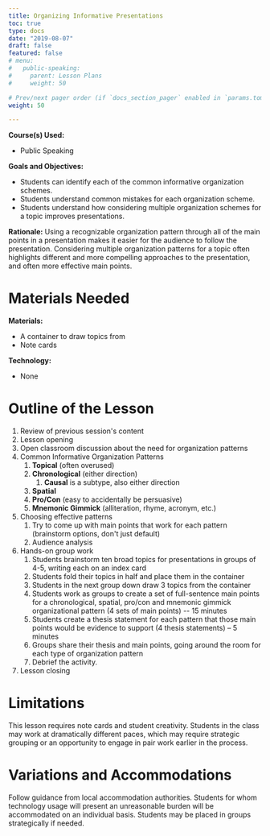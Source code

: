```yaml
---
title: Organizing Informative Presentations
toc: true
type: docs
date: "2019-08-07"
draft: false
featured: false
# menu:
#   public-speaking:
#     parent: Lesson Plans
#     weight: 50

# Prev/next pager order (if `docs_section_pager` enabled in `params.toml`)
weight: 50

---
```


**Course(s) Used:**

* Public Speaking

**Goals and Objectives:**

* Students can identify each of the common informative organization
  schemes.
* Students understand common mistakes for each organization scheme.
* Students understand how considering multiple organization schemes for
  a topic improves presentations.

**Rationale:** Using a recognizable organization pattern through all of
the main points in a presentation makes it easier for the audience to
follow the presentation. Considering multiple organization patterns for
a topic often highlights different and more compelling approaches to the
presentation, and often more effective main points.

Materials Needed
================

**Materials:**

* A container to draw topics from
* Note cards

**Technology:**

* None

Outline of the Lesson
=====================

1.  Review of previous session's content
2.  Lesson opening
3.  Open classroom discussion about the need for organization patterns
4.  Common Informative Organization Patterns
    1.  **Topical** (often overused)
    2.  **Chronological** (either direction)
        1.  **Causal** is a subtype, also either direction
    3.  **Spatial**
    4.  **Pro/Con** (easy to accidentally be persuasive)
    5.  **Mnemonic Gimmick** (alliteration, rhyme, acronym, etc.)
5.  Choosing effective patterns
    1.  Try to come up with main points that work for each pattern (brainstorm options, don't just default)
    2.  Audience analysis
6.  Hands-on group work
    1.  Students brainstorm ten broad topics for presentations in groups of 4-5, writing each on an index card
    2.  Students fold their topics in half and place them in the container
    3.  Students in the next group down draw 3 topics from the container
    4.  Students work as groups to create a set of full-sentence main points for a chronological, spatial, pro/con and mnemonic gimmick organizational pattern (4 sets of main points) -- 15 minutes
    5.  Students create a thesis statement for each pattern that those main points would be evidence to support (4 thesis statements) – 5 minutes
    6.  Groups share their thesis and main points, going around the room for each type of organization pattern
    7.  Debrief the activity.
7.  Lesson closing

Limitations
===========

This lesson requires note cards and student creativity. Students in the
class may work at dramatically different paces, which may require
strategic grouping or an opportunity to engage in pair work earlier in the
process.

<!--
Debrief
=======
-->

Variations and Accommodations
=============================

Follow guidance from local accommodation authorities. Students for whom
technology usage will present an unreasonable burden will be accommodated
on an individual basis. Students may be placed in groups strategically if
needed.

<!-- End Notes -->

<!-- Previous Versions
   v#   | Date       | Modifications
  ------|------------|:---------------
  v0.03 | 2019-08-07 | Changes for Hugo Compatibility
  v0.02 |          - | revised activity for group work
  v0.01 |          - | Minor text fixes
  v0.00 |          - | Initial Version
-->
